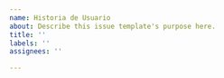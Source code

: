 ```yaml
---
name: Historia de Usuario
about: Describe this issue template's purpose here.
title: ''
labels: ''
assignees: ''

---
```



